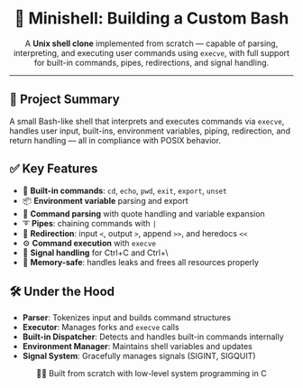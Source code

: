 <h1 align="center">🐚 Minishell: Building a Custom Bash</h1>

<p align="center">
  A <strong>Unix shell clone</strong> implemented from scratch — capable of parsing, interpreting, and executing user commands using <code>execve</code>, with full support for built-in commands, pipes, redirections, and signal handling.
</p>

<hr/>

<h2>📌 Project Summary</h2>
<p>
  A small Bash-like shell that interprets and executes commands via <code>execve</code>, handles user input, built-ins, environment variables, piping, redirection, and return handling — all in compliance with POSIX behavior.
</p>

<h2>✅ Key Features</h2>
<ul>
  <li>🔄 <strong>Built-in commands</strong>: <code>cd</code>, <code>echo</code>, <code>pwd</code>, <code>exit</code>, <code>export</code>, <code>unset</code></li>
  <li>📦 <strong>Environment variable</strong> parsing and export</li>
  <li>🔧 <strong>Command parsing</strong> with quote handling and variable expansion</li>
  <li>➰ <strong>Pipes</strong>: chaining commands with <code>|</code></li>
  <li>📂 <strong>Redirection</strong>: input <code>&lt;</code>, output <code>&gt;</code>, append <code>&gt;&gt;</code>, and heredocs <code>&lt;&lt;</code></li>
  <li>⚙️ <strong>Command execution</strong> with <code>execve</code></li>
  <li>🚫 <strong>Signal handling</strong> for Ctrl+C and Ctrl+\</li>
  <li>🧠 <strong>Memory-safe</strong>: handles leaks and frees all resources properly</li>
</ul>

<h2>🛠️ Under the Hood</h2>
<ul>
  <li><strong>Parser</strong>: Tokenizes input and builds command structures</li>
  <li><strong>Executor</strong>: Manages forks and <code>execve</code> calls</li>
  <li><strong>Built-in Dispatcher</strong>: Detects and handles built-in commands internally</li>
  <li><strong>Environment Manager</strong>: Maintains shell variables and updates</li>
  <li><strong>Signal System</strong>: Gracefully manages signals (SIGINT, SIGQUIT)</li>
</ul>


<p align="center">🧑‍💻 Built from scratch with low-level system programming in C</p>
